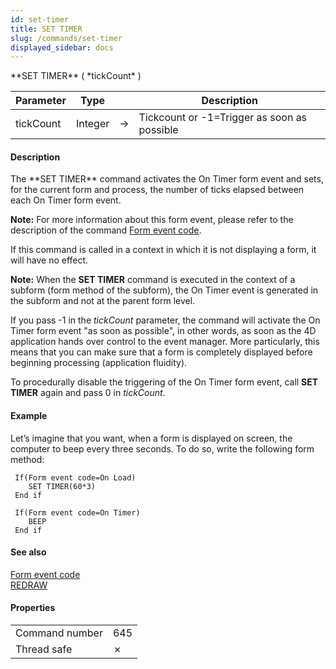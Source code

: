 ```yaml
---
id: set-timer
title: SET TIMER
slug: /commands/set-timer
displayed_sidebar: docs
---
```


<!--REF #_command_.SET TIMER.Syntax-->**SET TIMER** ( *tickCount* )<!-- END REF-->
<!--REF #_command_.SET TIMER.Params-->
| Parameter | Type |  | Description |
| --- | --- | --- | --- |
| tickCount | Integer | &#8594;  | Tickcount or -1=Trigger as soon as possible |

<!-- END REF-->

#### Description 

<!--REF #_command_.SET TIMER.Summary-->The **SET TIMER** command activates the On Timer form event and sets, for the current form and process, the number of ticks elapsed between each On Timer form event.<!-- END REF--> 

**Note:** For more information about this form event, please refer to the description of the command [Form event code](../commands/form-event-code.md).

If this command is called in a context in which it is not displaying a form, it will have no effect. 

**Note:** When the **SET TIMER** command is executed in the context of a subform (form method of the subform), the On Timer event is generated in the subform and not at the parent form level. 

If you pass -1 in the *tickCount* parameter, the command will activate the On Timer form event "as soon as possible", in other words, as soon as the 4D application hands over control to the event manager. More particularly, this means that you can make sure that a form is completely displayed before beginning processing (application fluidity). 

To procedurally disable the triggering of the On Timer form event, call **SET TIMER** again and pass 0 in *tickCount*.

#### Example 

Let’s imagine that you want, when a form is displayed on screen, the computer to beep every three seconds. To do so, write the following form method: 

```4d
 If(Form event code=On Load)
    SET TIMER(60*3)
 End if
 
 If(Form event code=On Timer)
    BEEP
 End if
```

#### See also 

[Form event code](../commands/form-event-code.md)  
[REDRAW](redraw.md)  

#### Properties

|  |  |
| --- | --- |
| Command number | 645 |
| Thread safe | &cross; |


